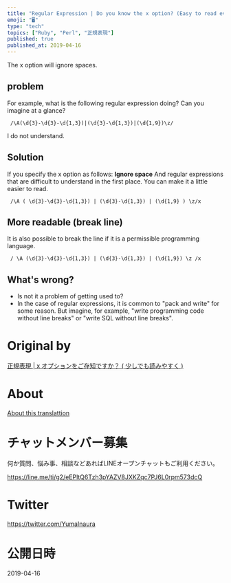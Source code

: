 ```yaml
---
title: "Regular Expression | Do you know the x option? (Easy to read even a li"
emoji: "🖥"
type: "tech"
topics: ["Ruby", "Perl", "正規表現"]
published: true
published_at: 2019-04-16
---
```


The x option will ignore spaces.

## problem 

For example, what is the following regular expression doing? Can you imagine at a glance?

     /\A(\d{3}-\d{3}-\d{1,3})|(\d{3}-\d{1,3})|(\d{1,9})\z/ 

I do not understand.

## Solution 

If you specify the x option as follows: **Ignore space** And regular expressions that are difficult to understand in the first place. You can make it a little easier to read.

     /\A ( \d{3}-\d{3}-\d{1,3}) | (\d{3}-\d{1,3}) | (\d{1,9} ) \z/x 

## More readable (break line) 

It is also possible to break the line if it is a permissible programming language.

     / \A (\d{3}-\d{3}-\d{1,3}) | (\d{3}-\d{1,3}) | (\d{1,9}) \z /x 

## What's wrong? 

- Is not it a problem of getting used to? 
- In the case of regular expressions, it is common to "pack and write" for some reason. But imagine, for example, "write programming code without line breaks" or "write SQL without line breaks". 


# Original by
[正規表現 | x オプションをご存知ですか？ ( 少しでも読みやすく )](https://qiita.com/Yinaura/items/de4a40ffaf3f88d8cb5c)

# About

[About this translattion](https://qiita.com/YumaInaura/items/7f6fd1e9310a6816469a)








<!-- Update From Qiita API -->

# チャットメンバー募集


何か質問、悩み事、相談などあればLINEオープンチャットもご利用ください。

https://line.me/ti/g2/eEPltQ6Tzh3pYAZV8JXKZqc7PJ6L0rpm573dcQ





# Twitter


https://twitter.com/YumaInaura


<!-- Update From Qiita API -->



# 公開日時

2019-04-16
